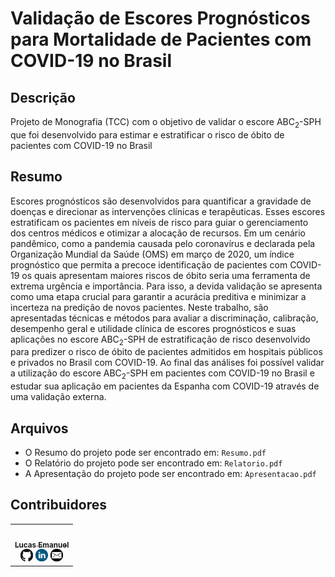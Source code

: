 # Validação de Escores Prognósticos para Mortalidade de Pacientes com COVID-19 no Brasil

## Descrição

Projeto de Monografia (TCC) com o objetivo de validar o escore ABC<sub>2</sub>-SPH que foi desenvolvido para estimar e estratificar o risco de óbito de pacientes com COVID-19 no Brasil

## Resumo

Escores prognósticos são desenvolvidos para quantificar a gravidade de doenças e direcionar as intervenções clínicas e terapêuticas. Esses escores estratificam os pacientes em níveis de risco para guiar o gerenciamento dos centros médicos e otimizar a alocação de recursos. Em um cenário pandêmico, como a pandemia causada pelo coronavírus e declarada pela Organização Mundial da Saúde (OMS) em março de 2020, um índice prognóstico que permita a precoce identificação de pacientes com COVID-19 os quais apresentam maiores riscos de óbito seria uma ferramenta de extrema urgência e importância. Para isso, a devida validação se apresenta como uma etapa crucial para garantir a acurácia preditiva e minimizar a incerteza na predição de novos pacientes. Neste trabalho, são apresentadas técnicas e métodos para avaliar a discriminação, calibração, desempenho geral e utilidade clínica de escores prognósticos e suas aplicações no escore ABC<sub>2</sub>-SPH de estratificação de risco desenvolvido para predizer o risco de óbito de pacientes admitidos em hospitais públicos e privados no Brasil com COVID-19. Ao final das análises foi possível validar a utilização do escore ABC<sub>2</sub>-SPH em pacientes com COVID-19 no Brasil e estudar sua  aplicação em pacientes da Espanha com COVID-19 através de uma validação externa.

## Arquivos

- O Resumo do projeto pode ser encontrado em:
    `Resumo.pdf`
- O Relatório do projeto pode ser encontrado em:
    `Relatorio.pdf`
- A Apresentação do projeto pode ser encontrado em:
    `Apresentacao.pdf`

## Contribuidores

<table>
  <tr>
    <td align="center"><a href="https://github.com/luckermos"><img src="https://avatars.githubusercontent.com/u/49843691?s=100" width="100px;" alt=""/><br /><sub><b>Lucas Emanuel</b></sub></a><br /><a href="https://github.com/luckermos" title="Github"><img src="https://raw.githubusercontent.com/luckermos/logos/main/social/git.png" width="20"></a> <a href="https://www.linkedin.com/in/luckermos/" title="LinkedIn"><img src="https://raw.githubusercontent.com/luckermos/logos/main/social/linkedin.png" width="20"></a> <a href="mailto:luckermos19@gmail.com" title="E-mail"><img src="https://raw.githubusercontent.com/luckermos/logos/main/social/email.png" width="20"></a></td>
  </tr>
</table>

